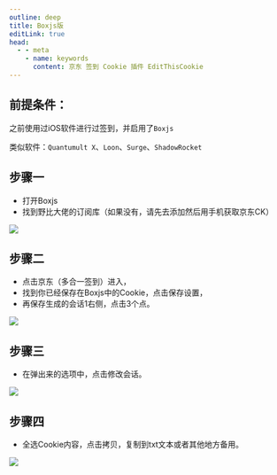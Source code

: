 ```yaml
---
outline: deep
title: Boxjs版
editLink: true
head:
  - - meta
    - name: keywords
      content: 京东 签到 Cookie 插件 EditThisCookie
---
```

## 前提条件：

之前使用过iOS软件进行过签到，并启用了`Boxjs`

类似软件：`Quantumult X`、`Loon`、`Surge`、`ShadowRocket`

## 步骤一
- 打开Boxjs
- 找到野比大佬的订阅库（如果没有，请先去添加然后用手机获取京东CK）

![](https://cdn.jsdelivr.net/gh/vanhiupun/pic@1.0/img/20230910183749.png)

## 步骤二
- 点击京东（多合一签到）进入，
- 找到你已经保存在Boxjs中的Cookie，点击保存设置，
- 再保存生成的会话1右侧，点击3个点。

![](https://cdn.jsdelivr.net/gh/vanhiupun/pic@1.0/img/20230910183806.png)

## 步骤三
- 在弹出来的选项中，点击修改会话。

![](https://cdn.jsdelivr.net/gh/vanhiupun/pic@1.0/img/20230910183823.png)

## 步骤四
- 全选Cookie内容，点击拷贝，复制到txt文本或者其他地方备用。

![](https://cdn.jsdelivr.net/gh/vanhiupun/pic@1.0/img/20230910183840.png)